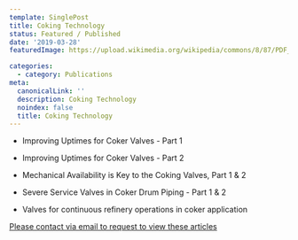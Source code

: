 ```yaml
---
template: SinglePost
title: Coking Technology
status: Featured / Published
date: '2019-03-28'
featuredImage: https://upload.wikimedia.org/wikipedia/commons/8/87/PDF_file_icon.svg

categories:
  - category: Publications
meta:
  canonicalLink: ''
  description: Coking Technology
  noindex: false
  title: Coking Technology
---
```

- Improving Uptimes for Coker Valves - Part 1
- Improving Uptimes for Coker Valves - Part 2

- Mechanical Availability is Key to the Coking Valves, Part 1 & 2
- Severe Service Valves in Coker Drum Piping - Part 1 & 2
- Valves for continuous refinery operations in coker application

[Please contact via email to request to view these articles](https://gapvinc.com/contact)



